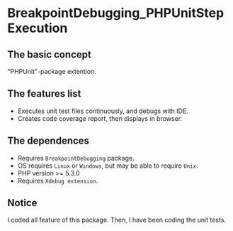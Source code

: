 BreakpointDebugging_PHPUnitStepExecution
========================================

The basic concept
-----------------

"PHPUnit"-package extention.

The features list
-----------------

* Executes unit test files continuously, and debugs with IDE.
* Creates code coverage report, then displays in browser.

The dependences
---------------

* Requires `BreakpointDebugging` package.
* OS requires `Linux` or `Windows`, but may be able to require `Unix`.
* PHP version >= 5.3.0
* Requires `Xdebug extension`.

Notice
------

I coded all feature of this package.
Then, I have been coding the unit tests.

